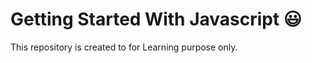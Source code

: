 # Getting Started With Javascript :smiley:
This repository is created to for Learning purpose only.
